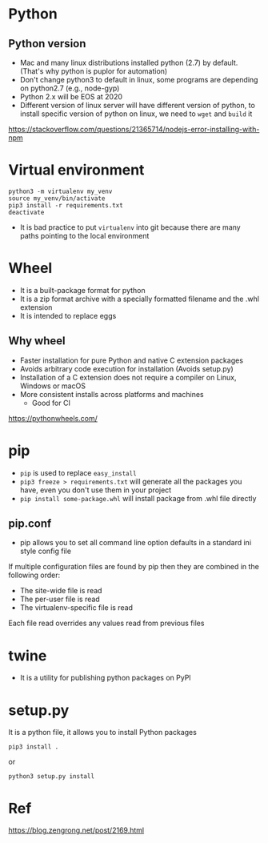 # Python
## Python version
* Mac and many linux distributions installed python (2.7) by default. (That's why python is puplor for automation)  
* Don't change python3 to default in linux, some programs are depending on python2.7 (e.g., node-gyp)
* Python 2.x will be EOS at 2020
* Different version of linux server will have different version of python, to install specific version of python on linux, we need to `wget` and `build` it


https://stackoverflow.com/questions/21365714/nodejs-error-installing-with-npm

# Virtual environment
```
python3 -m virtualenv my_venv
source my_venv/bin/activate
pip3 install -r requirements.txt
deactivate
```

* It is bad practice to put `virtualenv` into git because there are many paths pointing to the local environment

# Wheel
* It is a built-package format for python
* It is a zip format archive with a specially formatted filename and the .whl extension
* It is intended to replace eggs

## Why wheel
* Faster installation for pure Python and native C extension packages
* Avoids arbitrary code execution for installation (Avoids setup.py)
* Installation of a C extension does not require a compiler on Linux, Windows or macOS
* More consistent installs across platforms and machines
  * Good for CI

https://pythonwheels.com/

# pip
* `pip` is used to replace `easy_install`
* `pip3 freeze > requirements.txt` will generate all the packages you have, even you don't use them in your project
* `pip install some-package.whl` will install package from .whl file directly

## pip.conf
* pip allows you to set all command line option defaults in a standard ini style config file

If multiple configuration files are found by pip then they are combined in the following order:

* The site-wide file is read
* The per-user file is read
* The virtualenv-specific file is read

Each file read overrides any values read from previous files

# twine
* It is a utility for publishing python packages on PyPl

# setup.py
It is a python file, it allows you to install Python packages

```
pip3 install . 
```

or 

```
python3 setup.py install
```

# Ref
https://blog.zengrong.net/post/2169.html
